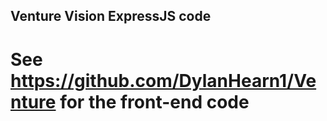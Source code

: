 ## Venture Vision ExpressJS code

# See https://github.com/DylanHearn1/Venture for the front-end code
